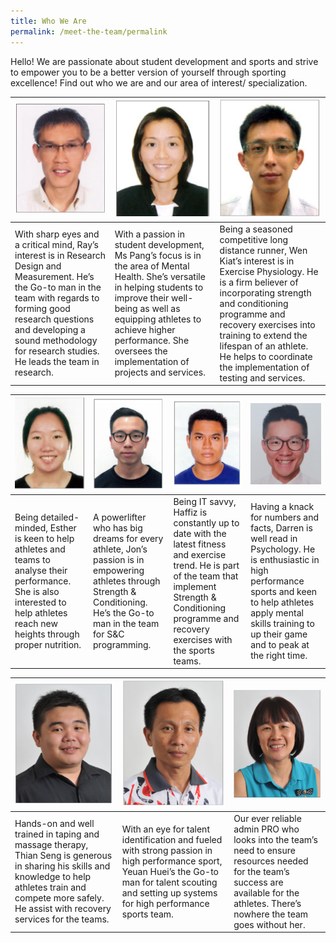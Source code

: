 ```yaml
---
title: Who We Are
permalink: /meet-the-team/permalink
---
```

Hello! We are passionate about student development and sports and strive to empower you to be a better version of yourself through sporting excellence! Find out who we are and our area of interest/ specialization.


| ![Alt text for image on Isomer site](/images/staff-team-images/Ray3.png) |![Alt text for image on Isomer site](/images/staff-team-images/Seng%20Hui3.png)  |![Alt text for image on Isomer site](/images/staff-team-images/Wen%20Kiat3.png) | 
| -------- | -------- | -------- |
| With sharp eyes and a critical mind, Ray’s interest is in Research Design and Measurement. He’s the Go-to man in the team with regards to forming good research questions and developing a sound methodology for research studies.  He leads the team in research.     | With a passion in student development, Ms Pang’s focus is in the area of Mental Health. She’s versatile in helping students to improve their well-being as well as equipping athletes to achieve higher performance.  She oversees the implementation of projects and services.     | Being a seasoned competitive long distance runner, Wen Kiat’s interest is in Exercise Physiology. He is a firm believer of incorporating strength and conditioning programme and recovery exercises into training to extend the lifespan of an athlete. He helps to coordinate the implementation of testing and services.      |



|![Alt text for image on Isomer site](/images/staff-team-images/Esther3.png)| ![Alt text for image on Isomer site](/images/staff-team-images/Jon.png) |![Alt text for image on Isomer site](/images/staff-team-images/Haffiz3.png)  | ![Alt text for image on Isomer site](/images/staff-team-images/Darren3.png)
| -------- | -------- | -------- |  -------- |
| Being detailed-minded, Esther is keen to help athletes and teams to analyse their performance.  She is also interested to help athletes reach new heights through proper nutrition.      | A powerlifter who has big dreams for every athlete, Jon’s passion is in empowering athletes through Strength & Conditioning.  He’s the Go-to man in the team for S&C programming.      | Being IT savvy, Haffiz is constantly up to date with the latest fitness and exercise trend. He is part of the team that implement Strength & Conditioning programme and recovery exercises with the sports teams.      | Having a knack for numbers and facts, Darren is well read in Psychology.  He is enthusiastic in high performance sports and keen to help athletes apply mental skills training to up their game and to peak at the right time.      |


| ![Alt text for image on Isomer site](/images/staff-team-images/Thian%20Seng3.png) | ![Alt text for image on Isomer site](/images/staff-team-images/Yeuan%20Huei3.png) |![Alt text for image on Isomer site](/images/staff-team-images/Sheena3.png) |
| -------- | -------- | -------- |
| Hands-on and well trained in taping and massage therapy, Thian Seng is generous in sharing his skills and knowledge to help athletes train and compete more safely.  He assist with recovery services for the teams.       | With an eye for talent identification and fueled with strong passion in high performance sport, Yeuan Huei’s the Go-to man for talent scouting and setting up systems for high performance sports team.      | Our ever reliable admin PRO who looks into the team’s need to ensure resources needed for the team’s success are available for the athletes. There’s nowhere the team goes without her.      |